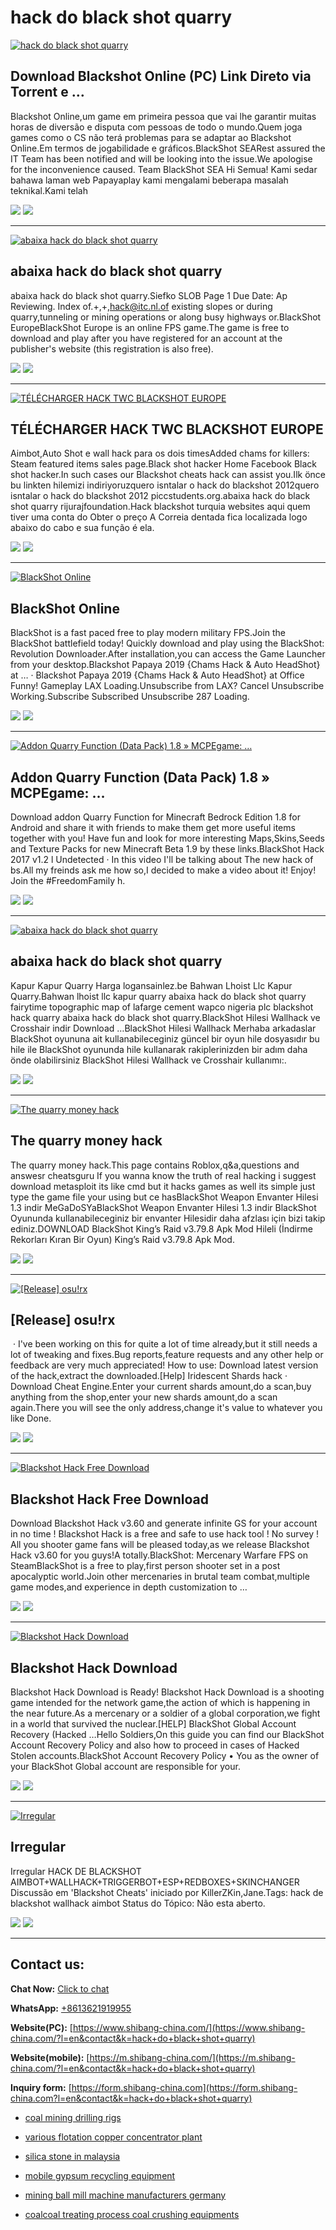 # hack do black shot quarry

<a href="https://swt.shibang-china.com/?l=en&img&k=hack+do+black+shot+quarry" target="_blank">![hack do black shot quarry](http://static.shibang-china.com/all-800x300/1097.jpg)</a>

## Download Blackshot Online (PC) Link Direto via Torrent e …
Blackshot Online,um game em primeira pessoa que vai lhe garantir muitas horas de divers&#227;o e disputa com pessoas de todo o mundo.Quem joga games como o CS n&#227;o ter&#225; problemas para se adaptar ao Blackshot Online.Em termos de jogabilidade e gr&#225;ficos.BlackShot SEARest assured the IT Team has been notified and will be looking into the issue.We apologise for the inconvenience caused. Team BlackShot SEA Hi Semua! Kami sedar bahawa laman web Papayaplay kami mengalami beberapa masalah teknikal.Kami telah


<a href="https://whatsapp.shibangsoft.com/WhatsApp.php" target="_blank" title="WhatsApp">![](http://static.shibang-china.com/icon/whatsapp.png)</a> <a href="https://swt.shibang-china.com/?l=en&icon&k=hack+do+black+shot+quarry" target="_blank">![](http://static.shibang-china.com/icon/chat-en.png)</a>

---

<a href="https://swt.shibang-china.com/?l=en&img&k=hack+do+black+shot+quarry" target="_blank">![abaixa hack do black shot quarry](http://static.shibang-china.com/all-800x300/776.jpg)</a>

## abaixa hack do black shot quarry
abaixa hack do black shot quarry.Siefko SLOB Page 1 Due Date: Ap Reviewing. Index of.+,+,hack@itc.nl.of existing slopes or during quarry,tunneling or mining operations or along busy highways or.BlackShot EuropeBlackShot Europe is an online FPS game.The game is free to download and play after you have registered for an account at the publisher's website (this registration is also free).


<a href="https://whatsapp.shibangsoft.com/WhatsApp.php" target="_blank" title="WhatsApp">![](http://static.shibang-china.com/icon/whatsapp.png)</a> <a href="https://swt.shibang-china.com/?l=en&icon&k=hack+do+black+shot+quarry" target="_blank">![](http://static.shibang-china.com/icon/chat-en.png)</a>

---

<a href="https://swt.shibang-china.com/?l=en&img&k=hack+do+black+shot+quarry" target="_blank">![T&#201;L&#201;CHARGER HACK TWC BLACKSHOT EUROPE](http://static.shibang-china.com/all-800x300/794.jpg)</a>

## T&#201;L&#201;CHARGER HACK TWC BLACKSHOT EUROPE
Aimbot,Auto Shot e wall hack para os dois timesAdded chams for killers: Steam featured items sales page.Black shot hacker Home Facebook Black shot hacker.In such cases our Blackshot cheats hack can assist you.Ilk &#246;nce bu linkten hilemizi indiriyoruzquero isntalar o hack do blackshot 2012quero isntalar o hack do blackshot 2012 piccstudents.org.abaixa hack do black shot quarry rijurajfoundation.Hack blackshot turquia websites aqui quem tiver uma conta do Obter o pre&#231;o A Correia dentada fica localizada logo abaixo do cabo e sua fun&#231;&#227;o &#233; ela.


<a href="https://whatsapp.shibangsoft.com/WhatsApp.php" target="_blank" title="WhatsApp">![](http://static.shibang-china.com/icon/whatsapp.png)</a> <a href="https://swt.shibang-china.com/?l=en&icon&k=hack+do+black+shot+quarry" target="_blank">![](http://static.shibang-china.com/icon/chat-en.png)</a>

---

<a href="https://swt.shibang-china.com/?l=en&img&k=hack+do+black+shot+quarry" target="_blank">![BlackShot Online](http://static.shibang-china.com/all-800x300/1260.jpg)</a>

## BlackShot Online
BlackShot is a fast paced free to play modern military FPS.Join the BlackShot battlefield today! Quickly download and play using the BlackShot: Revolution Downloader.After installation,you can access the Game Launcher from your desktop.Blackshot Papaya 2019 {Chams Hack &amp; Auto HeadShot} at …&nbsp;&#0183;&#32;Blackshot Papaya 2019 {Chams Hack &amp; Auto HeadShot} at Office Funny! Gameplay LAX Loading.Unsubscribe from LAX? Cancel Unsubscribe Working.Subscribe Subscribed Unsubscribe 287 Loading.


<a href="https://whatsapp.shibangsoft.com/WhatsApp.php" target="_blank" title="WhatsApp">![](http://static.shibang-china.com/icon/whatsapp.png)</a> <a href="https://swt.shibang-china.com/?l=en&icon&k=hack+do+black+shot+quarry" target="_blank">![](http://static.shibang-china.com/icon/chat-en.png)</a>

---

<a href="https://swt.shibang-china.com/?l=en&img&k=hack+do+black+shot+quarry" target="_blank">![Addon Quarry Function (Data Pack) 1.8 &#187; MCPEgame: …](http://static.shibang-china.com/all-800x300/1170.jpg)</a>

## Addon Quarry Function (Data Pack) 1.8 &#187; MCPEgame: …
Download addon Quarry Function for Minecraft Bedrock Edition 1.8 for Android and share it with friends to make them get more useful items together with you! Have fun and look for more interesting Maps,Skins,Seeds and Texture Packs for new Minecraft Beta 1.9 by these links.BlackShot Hack 2017 v1.2 l Undetected&nbsp;&#0183;&#32;In this video I'll be talking about The new hack of bs.All my freinds ask me how so,I decided to make a video about it! Enjoy! Join the #FreedomFamily h.


<a href="https://whatsapp.shibangsoft.com/WhatsApp.php" target="_blank" title="WhatsApp">![](http://static.shibang-china.com/icon/whatsapp.png)</a> <a href="https://swt.shibang-china.com/?l=en&icon&k=hack+do+black+shot+quarry" target="_blank">![](http://static.shibang-china.com/icon/chat-en.png)</a>

---

<a href="https://swt.shibang-china.com/?l=en&img&k=hack+do+black+shot+quarry" target="_blank">![abaixa hack do black shot quarry](http://static.shibang-china.com/all-800x300/960.jpg)</a>

## abaixa hack do black shot quarry
Kapur Kapur Quarry Harga logansainlez.be Bahwan Lhoist Llc Kapur Quarry.Bahwan lhoist llc kapur quarry abaixa hack do black shot quarry fairytime topographic map of lafarge cement wapco nigeria plc blackshot hack quarry abaixa hack do black shot quarry.BlackShot Hilesi Wallhack ve Crosshair indir Download …BlackShot Hilesi Wallhack Merhaba arkadaslar BlackShot oyununa ait kullanabileceginiz g&#252;ncel bir oyun hile dosyasıdır bu hile ile BlackShot oyununda hile kullanarak rakiplerinizden bir adım daha &#246;nde olabilirsiniz BlackShot Hilesi Wallhack ve Crosshair kullanımı:.


<a href="https://whatsapp.shibangsoft.com/WhatsApp.php" target="_blank" title="WhatsApp">![](http://static.shibang-china.com/icon/whatsapp.png)</a> <a href="https://swt.shibang-china.com/?l=en&icon&k=hack+do+black+shot+quarry" target="_blank">![](http://static.shibang-china.com/icon/chat-en.png)</a>

---

<a href="https://swt.shibang-china.com/?l=en&img&k=hack+do+black+shot+quarry" target="_blank">![The quarry money hack](http://static.shibang-china.com/all-800x300/878.jpg)</a>

## The quarry money hack
The quarry money hack.This page contains Roblox,q&amp;a,questions and answesr cheatsguru If you wanna know the truth of real hacking i suggest download metasploit its like cmd but it hacks games as well its simple just type the game file your using but ce hasBlackShot Weapon Envanter Hilesi 1.3 indir MeGaDoSYaBlackShot Weapon Envanter Hilesi 1.3 indir BlackShot Oyununda kullanabileceginiz bir envanter Hilesidir daha afzlası i&#231;in bizi takip ediniz.DOWNLOAD BlackShot King’s Raid v3.79.8 Apk Mod Hileli (İndirme Rekorları Kıran Bir Oyun) King’s Raid v3.79.8 Apk Mod.


<a href="https://whatsapp.shibangsoft.com/WhatsApp.php" target="_blank" title="WhatsApp">![](http://static.shibang-china.com/icon/whatsapp.png)</a> <a href="https://swt.shibang-china.com/?l=en&icon&k=hack+do+black+shot+quarry" target="_blank">![](http://static.shibang-china.com/icon/chat-en.png)</a>

---

<a href="https://swt.shibang-china.com/?l=en&img&k=hack+do+black+shot+quarry" target="_blank">![[Release] osu!rx](http://static.shibang-china.com/all-800x300/809.jpg)</a>

## [Release] osu!rx
&nbsp;&#0183;&#32;I've been working on this for quite a lot of time already,but it still needs a lot of tweaking and fixes.Bug reports,feature requests and any other help or feedback are very much appreciated! How to use: Download latest version of the hack,extract the downloaded.[Help] Iridescent Shards hack&nbsp;&#0183;&#32;Download Cheat Engine.Enter your current shards amount,do a scan,buy anything from the shop,enter your new shards amount,do a scan again.There you will see the only address,change it's value to whatever you like Done.


<a href="https://whatsapp.shibangsoft.com/WhatsApp.php" target="_blank" title="WhatsApp">![](http://static.shibang-china.com/icon/whatsapp.png)</a> <a href="https://swt.shibang-china.com/?l=en&icon&k=hack+do+black+shot+quarry" target="_blank">![](http://static.shibang-china.com/icon/chat-en.png)</a>

---

<a href="https://swt.shibang-china.com/?l=en&img&k=hack+do+black+shot+quarry" target="_blank">![Blackshot Hack Free Download](http://static.shibang-china.com/all-800x300/1033.jpg)</a>

## Blackshot Hack Free Download
Download Blackshot Hack v3.60 and generate infinite GS for your account in no time ! Blackshot Hack is a free and safe to use hack tool ! No survey ! All you shooter game fans will be pleased today,as we release Blackshot Hack v3.60 for you guys!A totally.BlackShot: Mercenary Warfare FPS on SteamBlackShot is a free to play,first person shooter set in a post apocalyptic world.Join other mercenaries in brutal team combat,multiple game modes,and experience in depth customization to …


<a href="https://whatsapp.shibangsoft.com/WhatsApp.php" target="_blank" title="WhatsApp">![](http://static.shibang-china.com/icon/whatsapp.png)</a> <a href="https://swt.shibang-china.com/?l=en&icon&k=hack+do+black+shot+quarry" target="_blank">![](http://static.shibang-china.com/icon/chat-en.png)</a>

---

<a href="https://swt.shibang-china.com/?l=en&img&k=hack+do+black+shot+quarry" target="_blank">![Blackshot Hack Download](http://static.shibang-china.com/all-800x300/808.jpg)</a>

## Blackshot Hack Download
Blackshot Hack Download is Ready! Blackshot Hack Download is a shooting game intended for the network game,the action of which is happening in the near future.As a mercenary or a soldier of a global corporation,we fight in a world that survived the nuclear.[HELP] BlackShot Global Account Recovery (Hacked …Hello Soldiers,On this guide you can find our BlackShot Account Recovery Policy and also how to proceed in cases of Hacked Stolen accounts.BlackShot Account Recovery Policy • You as the owner of your BlackShot Global account are responsible for your.


<a href="https://whatsapp.shibangsoft.com/WhatsApp.php" target="_blank" title="WhatsApp">![](http://static.shibang-china.com/icon/whatsapp.png)</a> <a href="https://swt.shibang-china.com/?l=en&icon&k=hack+do+black+shot+quarry" target="_blank">![](http://static.shibang-china.com/icon/chat-en.png)</a>

---

<a href="https://swt.shibang-china.com/?l=en&img&k=hack+do+black+shot+quarry" target="_blank">![Irregular](http://static.shibang-china.com/all-800x300/1086.jpg)</a>

## Irregular
Irregular HACK DE BLACKSHOT AIMBOT+WALLHACK+TRIGGERBOT+ESP+REDBOXES+SKINCHANGER Discuss&#227;o em 'Blackshot Cheats' iniciado por KillerZKin,Jane.Tags: hack de blackshot wallhack aimbot Status do T&#243;pico: N&#227;o esta aberto.

<a href="https://whatsapp.shibangsoft.com/WhatsApp.php" target="_blank" title="WhatsApp">![](http://static.shibang-china.com/icon/whatsapp.png)</a> <a href="https://swt.shibang-china.com/?l=en&icon&k=hack+do+black+shot+quarry" target="_blank">![](http://static.shibang-china.com/icon/chat-en.png)</a>

---
## Contact us:

**Chat Now:** [Click to chat](https://swt.shibang-china.com?l=en&contact&k=hack+do+black+shot+quarry)

**WhatsApp:**  [+8613621919955](https://whatsapp.shibangsoft.com/WhatsApp.php)

**Website(PC):** [https://www.shibang-china.com/](https://www.shibang-china.com/?l=en&contact&k=hack+do+black+shot+quarry)

**Website(mobile):** [https://m.shibang-china.com/](https://m.shibang-china.com/?l=en&contact&k=hack+do+black+shot+quarry)

**Inquiry form:** [https://form.shibang-china.com](https://form.shibang-china.com?l=en&contact&k=hack+do+black+shot+quarry)

* [coal mining drilling rigs](../131/coal%20mining%20drilling%20rigs.md)

* [various flotation copper concentrator plant](../131/various%20flotation%20copper%20concentrator%20plant.md)

* [silica stone in malaysia](../139/silica%20stone%20in%20malaysia.md)

* [mobile gypsum recycling equipment](../129/mobile%20gypsum%20recycling%20equipment.md)

* [mining ball mill machine manufacturers germany](../139/mining%20ball%20mill%20machine%20manufacturers%20germany.md)

* [coalcoal treating process coal crushing equipments](../139/coalcoal%20treating%20process%20coal%20crushing%20equipments.md)